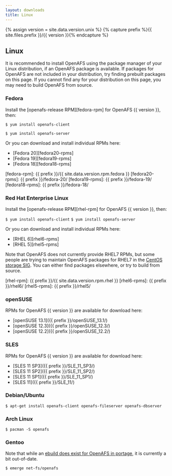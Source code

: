 ```yaml
---
layout: downloads
title: Linux
---
```


{% assign version = site.data.version.unix %}
{% capture prefix %}{{ site.files.prefix }}/{{ version }}{% endcapture %}

## Linux ##

It is recommended to install OpenAFS using the package manager of your Linux
distribution, if an OpenAFS package is available. If packages for OpenAFS are
not included in your distribution, try finding prebuilt packages on this page.
If you cannot find any for your distribution on this page, you may need to
build OpenAFS from source.

### Fedora ###

Install the [openafs-release RPM][fedora-rpm] for OpenAFS {{ version }}, then:

`$ yum install openafs-client`

`$ yum install openafs-server`

Or you can download and install individual RPMs here:

* [Fedora 20][fedora20-rpms]
* [Fedora 19][fedora19-rpms]
* [Fedora 18][fedora18-rpms]

[fedora-rpm]: {{ prefix }}/{{ site.data.version.rpm.fedora }}
[fedora20-rpms]: {{ prefix }}/fedora-20/
[fedora19-rpms]: {{ prefix }}/fedora-19/
[fedora18-rpms]: {{ prefix }}/fedora-18/

### Red Hat Enterprise Linux ###

Install the [openafs-release RPM][rhel-rpm] for OpenAFS {{ version }}, then:

`$ yum install openafs-client`
`$ yum install openafs-server`

Or you can download and install individual RPMs here:

* [RHEL 6][rhel6-rpms]
* [RHEL 5][rhel5-rpms]

Note that OpenAFS does not currently provide RHEL7 RPMs, but some people are
trying to maintain OpenAFS packages for RHEL7 in the [CentOS storage
SIG](http://wiki.centos.org/SpecialInterestGroup/Storage). You can either find
packages elsewhere, or try to build from source.

[rhel-rpm]: {{ prefix }}/{{ site.data.version.rpm.rhel }}
[rhel6-rpms]: {{ prefix }}/rhel6/
[rhel5-rpms]: {{ prefix }}/rhel5/

### openSUSE ###

RPMs for OpenAFS {{ version }} are available for download here:

* [openSUSE 13.1]({{ prefix }}/openSUSE_13.1/)
* [openSUSE 12.3]({{ prefix }}/openSUSE_12.3/)
* [openSUSE 12.2]({{ prefix }}/openSUSE_12.2/)

### SLES ###

RPMs for OpenAFS {{ version }} are available for download here:

* [SLES 11 SP3]({{ prefix }}/SLE_11_SP3/)
* [SLES 11 SP2]({{ prefix }}/SLE_11_SP2/)
* [SLES 11 SP1]({{ prefix }}/SLE_11_SP1/)
* [SLES 11]({{ prefix }}/SLE_11/)

### Debian/Ubuntu ###

`$ apt-get install openafs-client openafs-fileserver openafs-dbserver`

### Arch Linux ###

`$ pacman -S openafs`

### Gentoo ###

Note that while an [ebuild does exist for OpenAFS in
portage](http://packages.gentoo.org/package/net-fs/openafs), it is currently a
bit out-of-date.

`$ emerge net-fs/openafs`

